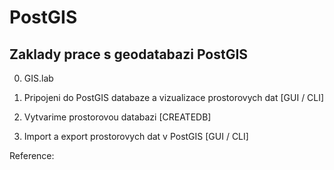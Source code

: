 # PostGIS 


## Zaklady prace s geodatabazi PostGIS ## 


0. GIS.lab 

1. Pripojeni do PostGIS databaze a vizualizace prostorovych dat
[GUI / CLI]

2. Vytvarime prostorovou databazi
[CREATEDB]


3. Import a export prostorovych dat v PostGIS
[GUI / CLI]


Reference: 


